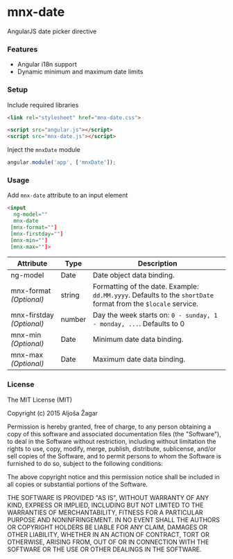 # mnx-date

AngularJS date picker directive

### Features

+ Angular i18n support
+ Dynamic minimum and maximum date limits

### Setup

Include required libraries

``` html
<link rel="stylesheet" href="mnx-date.css">

<script src="angular.js"></script>
<script src="mnx-date.js"></script>
```

Inject the `mnxDate` module

``` js
angular.module('app', ['mnxDate']);
```

### Usage

Add `mnx-date` attribute to an input element

``` html
<input
  ng-model=""
  mnx-date
 [mnx-format=""]
 [mnx-firstday=""]
 [mnx-min=""]
 [mnx-max=""]>
```

| Attribute                                                                 | Type   | Description |
| ------------------------------------------------------------------------- | ------ | ----------- |
| ng-model                                                                  | Date   | Date object data binding. |
| <span style="white-space:nowrap">mnx-format</span><br><i>(Optional)</i>   | string | Formatting of the date. Example: `dd.MM.yyyy`. Defaults to the `shortDate` format from the `$locale` service. |
| <span style="white-space:nowrap">mnx-firstday</span><br><i>(Optional)</i> | number | Day the week starts on: `0 - sunday, 1 - monday, ...`. Defaults to 0 |
| <span style="white-space:nowrap">mnx-min</span><br><i>(Optional)</i>      | Date   | Minimum date data binding. |
| <span style="white-space:nowrap">mnx-max</span><br><i>(Optional)</i>      | Date   | Maximum date data binding. |

### License

The MIT License (MIT)

Copyright (c) 2015 Aljoša Žagar

Permission is hereby granted, free of charge, to any person obtaining a copy
of this software and associated documentation files (the "Software"), to deal
in the Software without restriction, including without limitation the rights
to use, copy, modify, merge, publish, distribute, sublicense, and/or sell
copies of the Software, and to permit persons to whom the Software is
furnished to do so, subject to the following conditions:

The above copyright notice and this permission notice shall be included in
all copies or substantial portions of the Software.

THE SOFTWARE IS PROVIDED "AS IS", WITHOUT WARRANTY OF ANY KIND, EXPRESS OR
IMPLIED, INCLUDING BUT NOT LIMITED TO THE WARRANTIES OF MERCHANTABILITY,
FITNESS FOR A PARTICULAR PURPOSE AND NONINFRINGEMENT. IN NO EVENT SHALL THE
AUTHORS OR COPYRIGHT HOLDERS BE LIABLE FOR ANY CLAIM, DAMAGES OR OTHER
LIABILITY, WHETHER IN AN ACTION OF CONTRACT, TORT OR OTHERWISE, ARISING FROM,
OUT OF OR IN CONNECTION WITH THE SOFTWARE OR THE USE OR OTHER DEALINGS IN
THE SOFTWARE.
